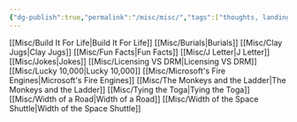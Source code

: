 ```yaml
---
{"dg-publish":true,"permalink":"/misc/misc/","tags":["thoughts, landing, misc"],"noteIcon":""}
---
```



[[Misc/Build It For Life\|Build It For Life]]
[[Misc/Burials\|Burials]]
[[Misc/Clay Jugs\|Clay Jugs]]
[[Misc/Fun Facts\|Fun Facts]]
[[Misc/J Letter\|J Letter]]
[[Misc/Jokes\|Jokes]]
[[Misc/Licensing VS DRM\|Licensing VS DRM]]
[[Misc/Lucky 10,000\|Lucky 10,000]]
[[Misc/Microsoft's Fire Engines\|Microsoft's Fire Engines]]
[[Misc/The Monkeys and the Ladder\|The Monkeys and the Ladder]]
[[Misc/Tying the Toga\|Tying the Toga]]
[[Misc/Width of a Road\|Width of a Road]]
[[Misc/Width of the Space Shuttle\|Width of the Space Shuttle]]